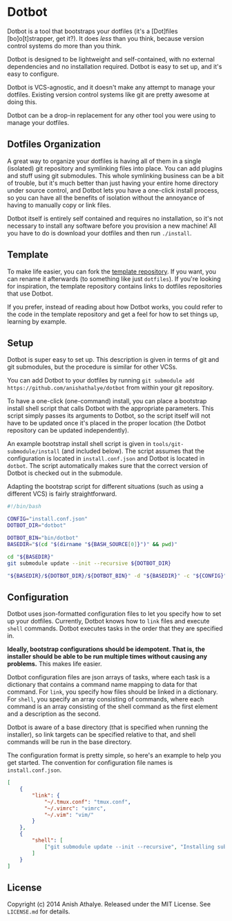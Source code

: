 Dotbot
======

Dotbot is a tool that bootstraps your dotfiles (it's a [Dot]files
[bo]o[t]strapper, get it?). It does *less* than you think, because version
control systems do more than you think.

Dotbot is designed to be lightweight and self-contained, with no external
dependencies and no installation required. Dotbot is easy to set up, and it's
easy to configure.

Dotbot is VCS-agnostic, and it doesn't make any attempt to manage your
dotfiles. Existing version control systems like git are pretty awesome at
doing this.

Dotbot can be a drop-in replacement for any other tool you were using to manage
your dotfiles.

Dotfiles Organization
---------------------

A great way to organize your dotfiles is having all of them in a single
(isolated) git repository and symlinking files into place. You can add plugins
and stuff using git submodules. This whole symlinking business can be a bit of
trouble, but it's much better than just having your entire home directory under
source control, and Dotbot lets you have a one-click install process, so you
can have all the benefits of isolation without the annoyance of having to
manually copy or link files.

Dotbot itself is entirely self contained and requires no installation, so it's
not necessary to install any software before you provision a new machine! All
you have to do is download your dotfiles and then run `./install`.

Template
--------

To make life easier, you can fork the [template repository][1]. If you want,
you can rename it afterwards (to something like just `dotfiles`). If you're
looking for inspiration, the template repository contains links to dotfiles
repositories that use Dotbot.

If you prefer, instead of reading about how Dotbot works, you could refer to
the code in the template repository and get a feel for how to set things up,
learning by example.


Setup
-----

Dotbot is super easy to set up. This description is given in terms of git and
git submodules, but the procedure is similar for other VCSs.

You can add Dotbot to your dotfiles by running
`git submodule add https://github.com/anishathalye/dotbot`
from within your git repository.

To have a one-click (one-command) install, you can place a bootstrap install
shell script that calls Dotbot with the appropriate parameters. This script
simply passes its arguments to Dotbot, so the script itself will not have to be
updated once it's placed in the proper location (the Dotbot repository can be
updated independently).

An example bootstrap install shell script is given in
`tools/git-submodule/install` (and included below). The script assumes that the
configuration is located in `install.conf.json` and Dotbot is located in
`dotbot`. The script automatically makes sure that the correct version of
Dotbot is checked out in the submodule.

Adapting the bootstrap script for different situations (such as using a
different VCS) is fairly straightforward.

```bash
#!/bin/bash

CONFIG="install.conf.json"
DOTBOT_DIR="dotbot"

DOTBOT_BIN="bin/dotbot"
BASEDIR="$(cd "$(dirname "${BASH_SOURCE[0]}")" && pwd)"

cd "${BASEDIR}"
git submodule update --init --recursive ${DOTBOT_DIR}

"${BASEDIR}/${DOTBOT_DIR}/${DOTBOT_BIN}" -d "${BASEDIR}" -c "${CONFIG}" $@
```

Configuration
-------------

Dotbot uses json-formatted configuration files to let you specify how to set up
your dotfiles. Currently, Dotbot knows how to `link` files and execute `shell`
commands. Dotbot executes tasks in the order that they are specified in.

**Ideally, bootstrap configurations should be idempotent. That is, the
installer should be able to be run multiple times without causing any
problems.** This makes life easier.

Dotbot configuration files are json arrays of tasks, where each task is a
dictionary that contains a command name mapping to data for that command. For
`link`, you specify how files should be linked in a dictionary. For `shell`,
you specify an array consisting of commands, where each command is an array
consisting of the shell command as the first element and a description as the
second.

Dotbot is aware of a base directory (that is specified when running the
installer), so link targets can be specified relative to that, and shell
commands will be run in the base directory.

The configuration format is pretty simple, so here's an example to help you get
started. The convention for configuration file names is `install.conf.json`.

```json
[
    {
        "link": {
            "~/.tmux.conf": "tmux.conf",
            "~/.vimrc": "vimrc",
            "~/.vim": "vim/"
        }
    },
    {
        "shell": [
            ["git submodule update --init --recursive", "Installing submodules"]
        ]
    }
]
```

License
-------

Copyright (c) 2014 Anish Athalye. Released under the MIT License. See
`LICENSE.md` for details.

[1]: https://github.com/anishathalye/dotfiles_template
